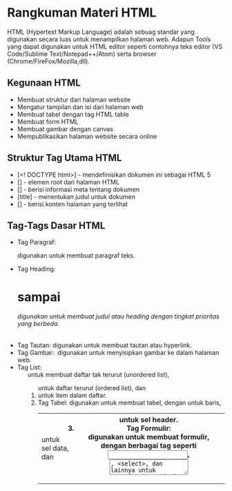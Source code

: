 # Rangkuman Materi HTML
HTML (Hypertext Markup Language) adalah sebuag standar yang digunakan secara luas untuk menampilkan halaman web. Adapun Tools yang dapat digunakan untuk HTML editor seperti contohnya teks editor (VS Code/Sublime Text/Notepad++/Atom) serta browser (Chrome/FireFox/Mozilla,dll).

## Kegunaan HTML
- Membuat struktur dari halaman website
- Mengatur tampilan dan isi dari halaman web
- Membuat tabel dengan tag HTML table
- Membuat form HTML
- Membuat gambar dengan canvas
- Mempublikasikan halaman website secara online

## Struktur Tag Utama HTML
- [<! DOCTYPE html>] - mendefinisikan dokumen ini sebagai HTML 5
- [<html>] - elemen root dari halaman HTML
- [<head>] - berisi informasi meta tentang dokumen
- [title] - menentukan judul untuk dokumen
- [<body>] - berisi konten halaman yang terlihat

## Tag-Tags Dasar HTML
- Tag Paragraf: <p> digunakan untuk membuat paragraf teks.
- Tag Heading: <h1> sampai <h6> digunakan untuk membuat judul atau heading dengan tingkat prioritas yang berbeda.
- Tag Tautan: <a> digunakan untuk membuat tautan atau hyperlink.
- Tag Gambar: <img> digunakan untuk menyisipkan gambar ke dalam halaman web.
- Tag List: <ul> untuk membuat daftar tak terurut (unordered list), <ol> untuk daftar terurut (ordered list), dan <li> untuk item dalam daftar.
- Tag Tabel: <table> digunakan untuk membuat tabel, dengan <tr> untuk baris, <td> untuk sel data, dan <th> untuk sel header.
- Tag Formulir: <form> digunakan untuk membuat formulir, dengan berbagai tag seperti <input>, <textarea>, <select>, dan lainnya untuk menerima input dari pengguna.

## Atribut HTML
Atribut digunakan untuk memberikan informasi tambahan tentang elemen, seperti src untuk menentukan sumber gambar, href untuk tautan, id untuk identifikasi elemen, dan lainnya.
Contoh:
```
<a href="https://www.example.com">Tautan</a>
<img src="gambar.jpg" alt="Deskripsi Gambar">
```

## Tips dan Trik
> 1.Pastikan selalu menutup tag yang terbuka dengan tag penutup yang sesuai.
> 2.Gunakan atribut alt untuk gambar, yang berisi deskripsi singkat gambar untuk aksesibilitas.
> 3.Semakin dekat tag heading dengan tingkat nomor yang lebih kecil (misalnya, <h2> lebih kecil dari <h1>), semakin rendah prioritasnya dalam hierarki judul.
> 4.HTML hanya bertanggung jawab untuk struktur dan konten halaman. Untuk tata letak dan gaya, nanti akan diatur menggunakan CSS.





